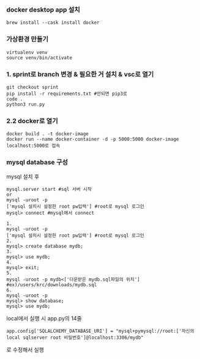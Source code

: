### docker desktop app 설치
```
brew install --cask install docker
```

### 가상환경 만들기
```
virtualenv venv
source venv/bin/activate
```


### 1. sprint로 branch 변경 & 필요한 거 설치 & vsc로 열기
```terminal
git checkout sprint
pip install -r requirements.txt #안되면 pip3로
code .
python3 run.py
```

### 2.2 docker로 열기
```terminal
docker build . -t docker-image
docker run --name docker-container -d -p 5000:5000 docker-image
localhost:5000로 접속
```
### mysql database 구성
mysql 설치 후 
```terminal
mysql.server start #sql 서버 시작
or
mysql -uroot -p
['mysql 설치시 설정한 root pw입력'] #root로 mysql 로그인
mysql> connect #mysql에서 connect
```
```terminal
1.
mysql -uroot -p
['mysql 설치시 설정한 root pw입력'] #root로 mysql 로그인
2.
mysql> create database mydb;
3.
mysql> use mydb;
4.
mysql> exit;
5.
mysql -uroot -p mydb<['다운받은 mydb.sql파일의 위치'] #ex)/users/krc/downloads/mydb.sql
6.
mysql -uroot -p
mysql> show database;
mysql> use mydb;
```
local에서 실행 시 app.py의 14줄
```terminal
app.config['SQLALCHEMY_DATABASE_URI'] = "mysql+pymysql://root:['자신의 local sqlserver root 비밀번호']@localhost:3306/mydb"
```
로 수정해서 실행

